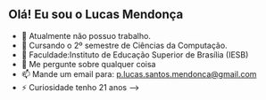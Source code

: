 ## Olá! Eu sou o Lucas Mendonça


- 🔭 Atualmente não possuo trabalho.
- 📕 Cursando o 2º semestre de Ciências da Computação.
- 🏫 Faculdade:Instituto de Educação Superior de Brasília (IESB)
- 💬 Me pergunte sobre qualquer coisa
- 📫 Mande um email para: p.lucas.santos.mendonca@gmail.com
- ⚡ Curiosidade tenho 21 anos 
-->

